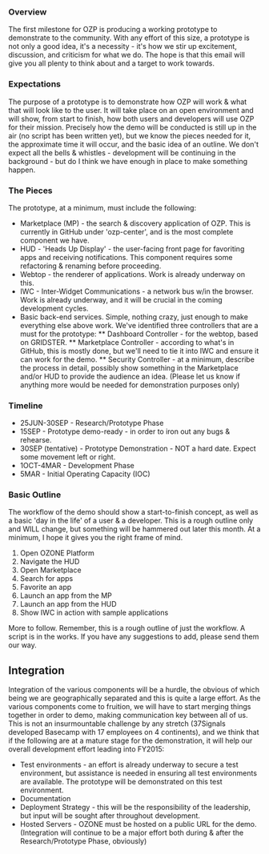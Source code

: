 ### Overview
The first milestone for OZP is producing a working prototype to demonstrate to the community.  With any effort of this size, a prototype is not only a good idea, it's a necessity - it's how we stir up excitement, discussion, and criticism for what we do.  The hope is that this email will give you all plenty to think about and a target to work towards.

### Expectations
The purpose of a prototype is to demonstrate how OZP will work & what that will look like to the user.  It will take place on an open environment and will show, from start to finish, how both users and developers will use OZP for their mission.  Precisely how the demo will be conducted is still up in the air (no script has been written yet), but we know the pieces needed for it, the approximate time it will occur, and the basic idea of an outline.  We don't expect all the bells & whistles - development will be continuing in the background - but do I think we have enough in place to make something happen.

### The Pieces
The prototype, at a minimum, must include the following:
* Marketplace (MP) - the search & discovery application of OZP.  This is currently in GitHub under 'ozp-center', and is the most complete component we have.
* HUD - 'Heads Up Display' - the user-facing front page for favoriting apps and receiving notifications.  This component requires some refactoring & renaming before proceeding.
* Webtop - the renderer of applications.  Work is already underway on this.
* IWC - Inter-Widget Communications - a network bus w/in the browser.  Work is already underway, and it will be crucial in the coming development cycles.
* Basic back-end services.  Simple, nothing crazy, just enough to make everything else above work.  We've identified three controllers that are a must for the prototype:
** Dashboard Controller - for the webtop, based on GRIDSTER. 
** Marketplace Controller - according to what's in GitHub, this is mostly done, but we'll need to tie it into IWC and ensure it can work for the demo.
** Security Controller - at a minimum, describe the process in detail, possibly show something in the Marketplace and/or HUD to provide the audience an idea.
(Please let us know if anything more would be needed for demonstration purposes only)

### Timeline
* 25JUN-30SEP - Research/Prototype Phase 
* 15SEP - Prototype demo-ready - in order to iron out any bugs & rehearse.
* 30SEP (tentative) - Prototype Demonstration - NOT a hard date.  Expect some movement left or right. 
* 1OCT-4MAR - Development Phase 
* 5MAR - Initial Operating Capacity (IOC) 

### Basic Outline
The workflow of the demo should show a start-to-finish concept, as well as a basic 'day in the life' of a user & a developer.  This is a rough outline only and WILL change, but something will be hammered out later this month.  At a minimum, I hope it gives you the right frame of mind.

1. Open OZONE Platform
2. Navigate the HUD
3. Open Marketplace
4. Search for apps
5. Favorite an app
6. Launch an app from the MP
7. Launch an app from the HUD
8. Show IWC in action with sample applications

More to follow.  Remember, this is a rough outline of just the workflow.  A script is in the works.  If you have any suggestions to add, please send them our way.

## Integration
Integration of the various components will be a hurdle, the obvious of which being we are geographically separated and this is quite a large effort.  As the various components come to fruition, we will have to start merging things together in order to demo, making communication key between all of us.  This is not an insurmountable challenge by any stretch (37Signals developed Basecamp with 17 employees on 4 continents), and we think that if the following are at a mature stage for the demonstration, it will help our overall development effort leading into FY2015:
* Test environments - an effort is already underway to secure a test environment, but assistance is needed in ensuring all test environments are available.  The prototype will be demonstrated on this test environment.
* Documentation
* Deployment Strategy - this will be the responsibility of the leadership, but input will be sought after throughout development.
* Hosted Servers - OZONE must be hosted on a public URL for the demo.
(Integration will continue to be a major effort both during & after the Research/Prototype Phase, obviously)